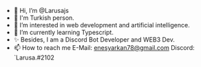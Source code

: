 - 👋 Hi, I’m @Larusajs
- 💫 I'm Turkish person.
- 👀 I’m interested in web development and artificial intelligence.
- 🌱 I’m currently learning Typescript.
- ✨ Besides, I am a Discord Bot Developer and WEB3 Dev.
- 📫 How to reach me E-Mail: enesyarkan78@gmail.com Discord: `Larusa.#2102

